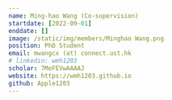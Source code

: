 ```yaml
---
name: Ming-hao Wang (Co-supervision)
startdate: [2022-09-01]
enddate: []
image: /static/img/members/Minghao Wang.png
position: PhD Student
email: mwangcx (at) connect.ust.hk
# linkedin: wmh1203
scholar: 7MeFEVwAAAAJ
website: https://wmh1203.github.io
github: Apple1203
---
```

